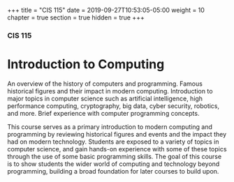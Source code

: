 +++
title = "CIS 115"
date = 2019-09-27T10:53:05-05:00
weight = 10
chapter = true
section = true
hidden = true
+++

### CIS 115

# Introduction to Computing

An overview of the history of computers and programming. Famous historical figures and their impact in modern computing. Introduction to major topics in computer science such as artificial intelligence, high performance computing, cryptography, big data, cyber security, robotics, and more. Brief experience with computer programming concepts.

This course serves as a primary introduction to modern computing and programming by reviewing historical figures and events and the impact they had on modern technology. Students are exposed to a variety of topics in computer science, and gain hands-on experience with some of these topics through the use of some basic programming skills. The goal of this course is to show students the wider world of computing and technology beyond programming, building a broad foundation for later courses to build upon.
